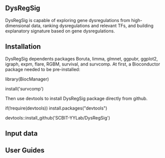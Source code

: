 ## DysRegSig
DysRegSig is capable of exploring gene dysregulations from high-dimensional data, ranking dysregulations and relevant TFs, and building explanatory signature based on gene dysregulations.

## Installation
DysRegSig dependents packages Boruta, limma, glmnet, ggpubr, ggplot2, igraph, expm, flare, RGBM, survival, and survcomp.
At first, a Bioconductor package needed to be pre-installed:

library(BiocManager)

install('survcomp')


Then use devtools to install DysRegSig package directly from github.

if(!require(devtools)) install.packages("devtools")

devtools::install_github('SCBIT-YYLab/DysRegSig')

## Input data


## User Guides


